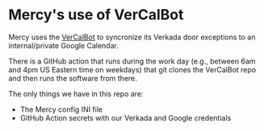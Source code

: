# Mercy's use of VerCalBot

Mercy uses the [VerCalBot](https://github.com/VerCalBot/VerCalBot) to
syncronize its Verkada door exceptions to an internal/private Google
Calendar.

There is a GitHub action that runs during the work day (e.g., between
6am and 4pm US Eastern time on weekdays) that git clones the VerCalBot
repo and then runs the software from there.

The only things we have in this repo are:

* The Mercy config INI file
* GitHub Action secrets with our Verkada and Google credentials
